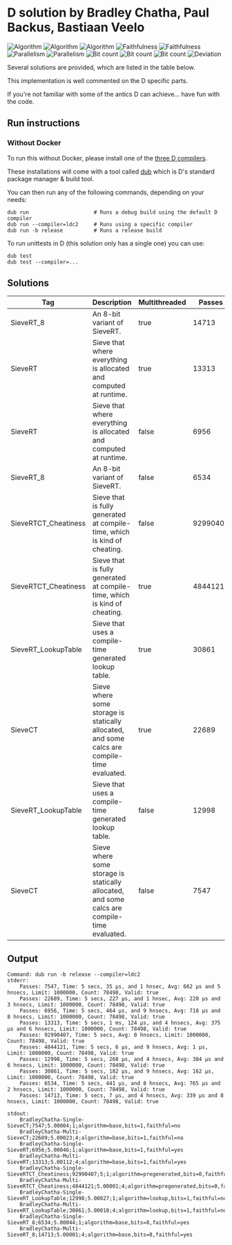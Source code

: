# D solution by Bradley Chatha, Paul Backus, Bastiaan Veelo

![Algorithm](https://img.shields.io/badge/Algorithm-base-green)
![Algorithm](https://img.shields.io/badge/Algorithm-lookup-yellowgreen)
![Algorithm](https://img.shields.io/badge/Algorithm-pregenerated-yellowgreen)
![Faithfulness](https://img.shields.io/badge/Faithful-yes-green)
![Faithfulness](https://img.shields.io/badge/Faithful-no-yellowgreen)
![Parallelism](https://img.shields.io/badge/Parallel-no-green)
![Parallelism](https://img.shields.io/badge/Parallel-yes-green)
![Bit count](https://img.shields.io/badge/Bits-0-yellowgreen)
![Bit count](https://img.shields.io/badge/Bits-1-green)
![Bit count](https://img.shields.io/badge/Bits-8-yellowgreen)
![Deviation](https://img.shields.io/badge/Deviation-compile%20time-blue)

Several solutions are provided, which are listed in the table below.

This implementation is well commented on the D specific parts.

If you're not familiar with some of the antics D can achieve... have fun with the code.

## Run instructions

### Without Docker

To run this without Docker, please install one of the [three D compilers](https://dlang.org/download.html).

These installations will come with a tool called [dub](https://dub.pm/getting_started) which is D's standard package manager & build tool.

You can then run any of the following commands, depending on your needs:

```
dub run                     # Runs a debug build using the default D compiler
dub run --compiler=ldc2     # Runs using a specific compiler
dub run -b release          # Runs a release build
```

To run unittests in D (this solution only has a single one) you can use:

```
dub test
dub test --compiler=...
```

<!--MDGEN_START-->
## Solutions

| Tag | Description | Multithreaded | Passes | Algorithm | Bits | Faithful |
|-----|-------------|---------------|--------|-----------|------|----------|
| SieveRT_8 | An 8-bit variant of SieveRT. | true | 14713 | base | 8 | true |
| SieveRT | Sieve that where everything is allocated and computed at runtime. | true | 13313 | base | 1 | true |
| SieveRT | Sieve that where everything is allocated and computed at runtime. | false | 6956 | base | 1 | true |
| SieveRT_8 | An 8-bit variant of SieveRT. | false | 6534 | base | 8 | true |
| SieveRTCT_Cheatiness | Sieve that is fully generated at compile-time, which is kind of cheating. | false | 92990407 | pregenerated | 0 | false |
| SieveRTCT_Cheatiness | Sieve that is fully generated at compile-time, which is kind of cheating. | true | 4844121 | pregenerated | 0 | false |
| SieveRT_LookupTable | Sieve that uses a compile-time generated lookup table. | true | 30861 | lookup | 1 | false |
| SieveCT | Sieve where some storage is statically allocated, and some calcs are compile-time evaluated. | true | 22689 | base | 1 | false |
| SieveRT_LookupTable | Sieve that uses a compile-time generated lookup table. | false | 12998 | lookup | 1 | false |
| SieveCT | Sieve where some storage is statically allocated, and some calcs are compile-time evaluated. | false | 7547 | base | 1 | false |


## Output

```
Command: dub run -b release --compiler=ldc2
stderr:
    Passes: 7547, Time: 5 secs, 35 μs, and 1 hnsec, Avg: 662 μs and 5 hnsecs, Limit: 1000000, Count: 78498, Valid: true
    Passes: 22689, Time: 5 secs, 227 μs, and 1 hnsec, Avg: 220 μs and 3 hnsecs, Limit: 1000000, Count: 78498, Valid: true
    Passes: 6956, Time: 5 secs, 464 μs, and 9 hnsecs, Avg: 718 μs and 8 hnsecs, Limit: 1000000, Count: 78498, Valid: true
    Passes: 13313, Time: 5 secs, 1 ms, 124 μs, and 4 hnsecs, Avg: 375 μs and 6 hnsecs, Limit: 1000000, Count: 78498, Valid: true
    Passes: 92990407, Time: 5 secs, Avg: 0 hnsecs, Limit: 1000000, Count: 78498, Valid: true
    Passes: 4844121, Time: 5 secs, 6 μs, and 9 hnsecs, Avg: 1 μs, Limit: 1000000, Count: 78498, Valid: true
    Passes: 12998, Time: 5 secs, 268 μs, and 4 hnsecs, Avg: 384 μs and 6 hnsecs, Limit: 1000000, Count: 78498, Valid: true
    Passes: 30861, Time: 5 secs, 182 μs, and 9 hnsecs, Avg: 162 μs, Limit: 1000000, Count: 78498, Valid: true
    Passes: 6534, Time: 5 secs, 441 μs, and 8 hnsecs, Avg: 765 μs and 2 hnsecs, Limit: 1000000, Count: 78498, Valid: true
    Passes: 14713, Time: 5 secs, 7 μs, and 4 hnsecs, Avg: 339 μs and 8 hnsecs, Limit: 1000000, Count: 78498, Valid: true

stdout:
    BradleyChatha-Single-SieveCT;7547;5.00004;1;algorithm=base,bits=1,faithful=no
    BradleyChatha-Multi-SieveCT;22689;5.00023;4;algorithm=base,bits=1,faithful=no
    BradleyChatha-Single-SieveRT;6956;5.00046;1;algorithm=base,bits=1,faithful=yes
    BradleyChatha-Multi-SieveRT;13313;5.00112;4;algorithm=base,bits=1,faithful=yes
    BradleyChatha-Single-SieveRTCT_Cheatiness;92990407;5;1;algorithm=pregenerated,bits=0,faithful=no
    BradleyChatha-Multi-SieveRTCT_Cheatiness;4844121;5.00001;4;algorithm=pregenerated,bits=0,faithful=no
    BradleyChatha-Single-SieveRT_LookupTable;12998;5.00027;1;algorithm=lookup,bits=1,faithful=no
    BradleyChatha-Multi-SieveRT_LookupTable;30861;5.00018;4;algorithm=lookup,bits=1,faithful=no
    BradleyChatha-Single-SieveRT_8;6534;5.00044;1;algorithm=base,bits=8,faithful=yes
    BradleyChatha-Multi-SieveRT_8;14713;5.00001;4;algorithm=base,bits=8,faithful=yes
```

